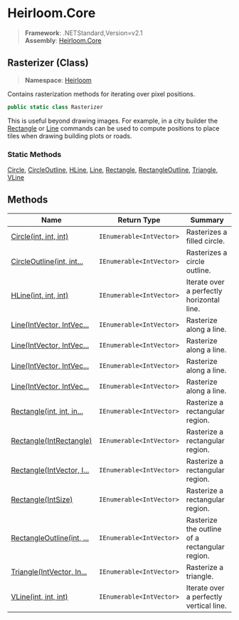 # Heirloom.Core

> **Framework**: .NETStandard,Version=v2.1  
> **Assembly**: [Heirloom.Core][0]

## Rasterizer (Class)

> **Namespace**: [Heirloom][0]

Contains rasterization methods for iterating over pixel positions.

```cs
public static class Rasterizer
```

This is useful beyond drawing images. For example, in a city builder the [Rectangle][1] or [Line][2] commands can be used to compute positions to place tiles when drawing building plots or roads.

### Static Methods

[Circle][3], [CircleOutline][4], [HLine][5], [Line][2], [Rectangle][1], [RectangleOutline][6], [Triangle][7], [VLine][8]

## Methods

| Name                           | Return Type              | Summary                                        |
|--------------------------------|--------------------------|------------------------------------------------|
| [Circle(int, int, int)][3]     | `IEnumerable<IntVector>` | Rasterizes a filled circle.                    |
| [CircleOutline(int, int...][4] | `IEnumerable<IntVector>` | Rasterizes a circle outline.                   |
| [HLine(int, int, int)][5]      | `IEnumerable<IntVector>` | Iterate over a perfectly horizontal line.      |
| [Line(IntVector, IntVec...][2] | `IEnumerable<IntVector>` | Rasterize along a line.                        |
| [Line(IntVector, IntVec...][2] | `IEnumerable<IntVector>` | Rasterize along a line.                        |
| [Line(IntVector, IntVec...][2] | `IEnumerable<IntVector>` | Rasterize along a line.                        |
| [Line(IntVector, IntVec...][2] | `IEnumerable<IntVector>` | Rasterize along a line.                        |
| [Rectangle(int, int, in...][1] | `IEnumerable<IntVector>` | Rasterize a rectangular region.                |
| [Rectangle(IntRectangle)][1]   | `IEnumerable<IntVector>` | Rasterize a rectangular region.                |
| [Rectangle(IntVector, I...][1] | `IEnumerable<IntVector>` | Rasterize a rectangular region.                |
| [Rectangle(IntSize)][1]        | `IEnumerable<IntVector>` | Rasterize a rectangular region.                |
| [RectangleOutline(int, ...][6] | `IEnumerable<IntVector>` | Rasterize the outline of a rectangular region. |
| [Triangle(IntVector, In...][7] | `IEnumerable<IntVector>` | Rasterize a triangle.                          |
| [VLine(int, int, int)][8]      | `IEnumerable<IntVector>` | Iterate over a perfectly vertical line.        |

[0]: ../../Heirloom.Core.md
[1]: Rasterizer/Rectangle.md
[2]: Rasterizer/Line.md
[3]: Rasterizer/Circle.md
[4]: Rasterizer/CircleOutline.md
[5]: Rasterizer/HLine.md
[6]: Rasterizer/RectangleOutline.md
[7]: Rasterizer/Triangle.md
[8]: Rasterizer/VLine.md
